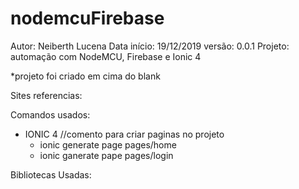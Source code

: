 ﻿# nodemcuFirebase


Autor: Neiberth Lucena
Data início: 19/12/2019
versão: 0.0.1
Projeto: automação com NodeMCU, Firebase e Ionic 4

*projeto foi criado em cima do blank

Sites referencias: 


Comandos usados:
- IONIC 4
    //comento para criar paginas no projeto
    - ionic generate page pages/home
    - ionic ganerate pape pages/login

Bibliotecas Usadas:
